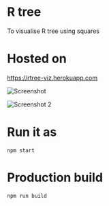 #  R tree

To visualise R tree using squares

# Hosted on

https://rtree-viz.herokuapp.com


![Screenshot ](https://i.ibb.co/rmq9Tk8/Screen-Shot-2021-03-24-at-12-13-55-PM.png)

![Screenshot 2](https://i.ibb.co/nMRrvDG/Screen-Shot-2021-03-24-at-12-13-47-PM.png)

# Run it as

```
npm start
```

# Production build

```
npm run build
```